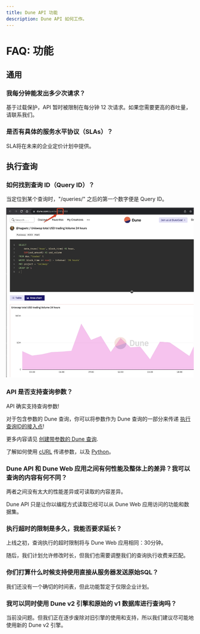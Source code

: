 ```yaml
---
title: Dune API 功能
description: Dune API 如何工作。
---
```

# FAQ: 功能

## 通用

### 我每分钟能发出多少次请求？

基于过载保护，API 暂时被限制在每分钟 12 次请求。如果您需要更高的吞吐量，请联系我们。

### 是否有具体的服务水平协议（SLAs）？

SLA将在未来的企业定价计划中提供。

## 执行查询

### 如何找到查询 ID（Query ID）？

当定位到某个查询时，"/queries/" 之后的第一个数字便是 Query ID。

![query-id-example](../images/query-id-example.jpg)

### API 是否支持查询参数？

API 确实支持查询参数!

对于包含参数的 Dune 查询，你可以将参数作为 Dune 查询的一部分来传递 [执行查询ID的接入点](../../api/api-reference/execute-query-id.md)!

更多内容请见 [创建带参数的 Dune 查询](../../features/parameters.md).

了解如何使用 [cURL](../../api/api-reference/execute-query-id.md#curl-with-parameters) 传递参数，以及 [Python](../../api/quick-start/api-py.md#parameterized-queries)。

### Dune API 和 Dune Web 应用之间有何性能及整体上的差异？我可以查询的内容有何不同？

两者之间没有太大的性能差异或可读取的内容差异。

Dune API 只是让你以编程方式读取已经可以从 Dune Web 应用访问的功能和数据集。

### 执行超时的限制是多久，我能否要求延长？

上线之初，查询执行的超时限制将与 Dune Web 应用相同：30分钟。

随后，我们计划允许修改时长，但我们也需要调整我们的查询执行收费来匹配。

### 你们打算什么时候支持使用直接从服务器发送原始SQL？

我们还没有一个确切的时间表，但此功能暂定于仅限企业计划。

### 我可以同时使用 Dune v2 引擎和原始的 v1 数据库进行查询吗？

当前没问题。但我们正在逐步废除对旧引擎的使用和支持，所以我们建议尽可能地使用新的 Dune v2 引擎。